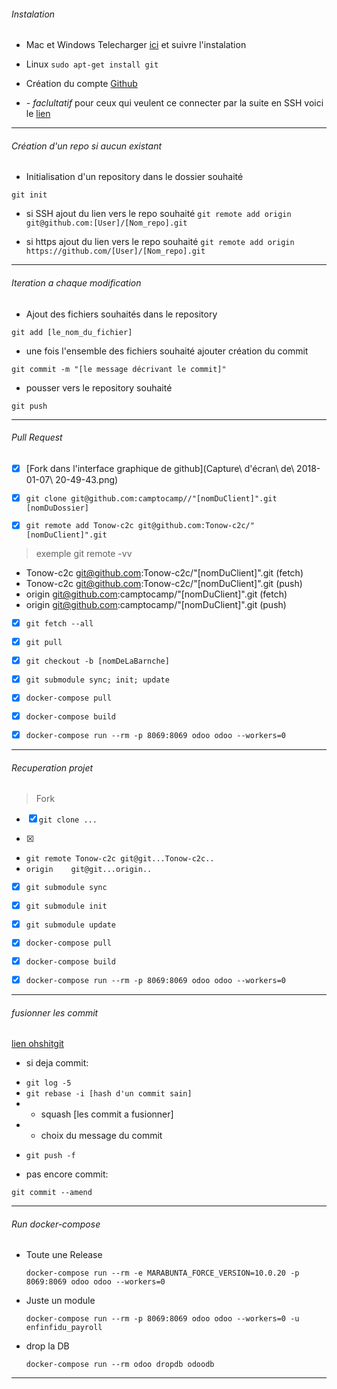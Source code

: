 ###### Instalation

* Mac et Windows
Telecharger [ici](https://git-scm.com/downloads) et suivre l'instalation

* Linux ```sudo apt-get install git```

* Création du compte [Github](https://github.com/)

* *- faclultatif* pour ceux qui veulent ce connecter par la suite en SSH voici le [lien](https://help.github.com/articles/connecting-to-github-with-ssh/)

----


###### Création d'un repo si aucun existant

* Initialisation d'un repository dans le dossier souhaité

```git init```

* si SSH ajout du lien vers le repo souhaité
```git remote add origin git@github.com:[User]/[Nom_repo].git```

* si https ajout du lien vers le repo souhaité
```git remote add origin https://github.com/[User]/[Nom_repo].git```

-----


###### Iteration a chaque modification

* Ajout des fichiers souhaités dans le repository

```git add [le_nom_du_fichier]```

* une fois l'ensemble des fichiers souhaité ajouter création du commit

```git commit -m "[le message décrivant le commit]"```

* pousser vers le repository souhaité

```git push```

----



###### Pull Request

- [x] [Fork dans l'interface graphique de github](Capture\ d\'écran\ de\ 2018-01-07\ 20-49-43.png)

- [x] ```git clone git@github.com:camptocamp//"[nomDuClient]".git [nomDuDossier]```

- [x] ```git remote add Tonow-c2c git@github.com:Tonow-c2c/"[nomDuClient]".git```

> exemple git remote -vv
* Tonow-c2c	git@github.com:Tonow-c2c/"[nomDuClient]".git (fetch)
* Tonow-c2c	git@github.com:Tonow-c2c/"[nomDuClient]".git (push)
* origin	git@github.com:camptocamp/"[nomDuClient]".git (fetch)
* origin	git@github.com:camptocamp/"[nomDuClient]".git (push)

- [x] ```git fetch --all```

- [x] ```git pull```

- [x] ```git checkout -b [nomDeLaBarnche]```

- [x] ```git submodule sync; init; update```

- [x] ```docker-compose pull```

- [x] ```docker-compose build```

- [x] ```docker-compose run --rm -p 8069:8069 odoo odoo --workers=0```

----



###### Recuperation projet

> Fork

- [x] ```git clone ...```

- [x]
 - ```git remote Tonow-c2c git@git...Tonow-c2c..```
 -  ```origin    git@git...origin..```


- [x] ```git submodule sync```

- [x] ```git submodule init```

- [x] ```git submodule update```

- [x] ```docker-compose pull```

- [x] ```docker-compose build```

- [x] ```docker-compose run --rm -p 8069:8069 odoo odoo --workers=0```

----


###### fusionner les commit
[lien ohshitgit](http://ohshitgit.com/)

- si deja commit:
 * ```git log -5```
 * ```git rebase -i [hash d'un commit sain] ```
 * - squash [les commit a fusionner]
 * - choix du message du commit
 - ```git push -f```


- pas encore commit:

```git commit --amend```

----





###### Run docker-compose

* Toute une Release

    ```docker-compose run --rm -e MARABUNTA_FORCE_VERSION=10.0.20 -p 8069:8069 odoo odoo --workers=0```

* Juste un module

    ```docker-compose run --rm -p 8069:8069 odoo odoo --workers=0 -u enfinfidu_payroll```

* drop la DB

    ```docker-compose run --rm odoo dropdb odoodb```

-----
